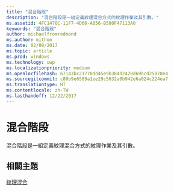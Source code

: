 ```yaml
---
title: "混合階段"
description: "混合階段是一組定義紋理混合方式的紋理作業及其引數。"
ms.assetid: 4FC1470C-11F7-4D60-A856-B580F47113A0
keywords: "混合階段"
author: michaelfromredmond
ms.author: mithom
ms.date: 02/08/2017
ms.topic: article
ms.prod: windows
ms.technology: uwp
ms.localizationpriority: medium
ms.openlocfilehash: 67143bc21770dd45e9b384d2420d69bcd25078e4
ms.sourcegitcommit: c80b9e6589a1ee29c5032a0b942e6a024c224ea7
ms.translationtype: HT
ms.contentlocale: zh-TW
ms.lasthandoff: 12/22/2017
---
```

# <a name="blending-stages"></a>混合階段


混合階段是一組定義紋理混合方式的紋理作業及其引數。

## <a name="span-idrelated-topicsspanrelated-topics"></a><span id="related-topics"></span>相關主題


[紋理混合](texture-blending.md)

 

 




